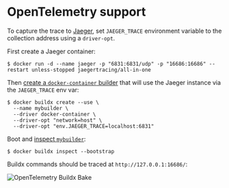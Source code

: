 # OpenTelemetry support

To capture the trace to [Jaeger](https://github.com/jaegertracing/jaeger), set
`JAEGER_TRACE` environment variable to the collection address using a `driver-opt`.

First create a Jaeger container:

```console
$ docker run -d --name jaeger -p "6831:6831/udp" -p "16686:16686" --restart unless-stopped jaegertracing/all-in-one
```

Then [create a `docker-container` builder](https://docs.docker.com/engine/reference/commandline/buildx_create/)
that will use the Jaeger instance via the `JAEGER_TRACE` env var:

```console
$ docker buildx create --use \
  --name mybuilder \
  --driver docker-container \
  --driver-opt "network=host" \
  --driver-opt "env.JAEGER_TRACE=localhost:6831"
```

Boot and [inspect `mybuilder`](https://docs.docker.com/engine/reference/commandline/buildx_inspect/):

```console
$ docker buildx inspect --bootstrap
```

Buildx commands should be traced at `http://127.0.0.1:16686/`:

![OpenTelemetry Buildx Bake](https://user-images.githubusercontent.com/1951866/124468052-ef085400-dd98-11eb-84ab-7ac8e261dd52.png)
